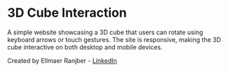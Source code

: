# 3D Cube Interaction

A simple website showcasing a 3D cube that users can rotate using keyboard arrows or touch gestures. The site is responsive, making the 3D cube interactive on both desktop and mobile devices.

Created by Ellmaer Ranjber - [LinkedIn](www.linkedin.com/in/ellmaer-ranjber)

